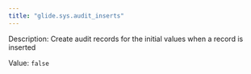 ```yaml
---
title: "glide.sys.audit_inserts"
---
```


Description: Create audit records for the initial values when a record is inserted

Value: `false`
